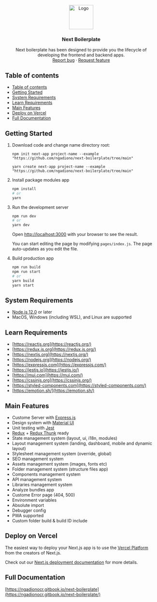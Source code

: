 <div align="center">      

   <img src="https://raw.githubusercontent.com/ngadiono/next-boilerplate/main/public/img/icons/favicon.ico" alt="Logo" width="80" height="80"/>

  <h3 align="center">Next Boilerplate</h3>

  <p align="center">
    Next boilerplate has been designed to provide you the lifecycle of developing the frontend and backend apps.
    <br>
    <a href="https://github.com/ngadiono/next-boilerplate/issues?q=is%3Aopen+is%3Aissue+label%3Abug">Report bug</a>
    ·
    <a href="https://github.com/ngadiono/next-boilerplate/issues?q=is%3Aopen+is%3Aissue+label%3AFeature">Request feature</a>
  </p>
</div>

## Table of contents

- [Table of contents](#table-of-contents)
- [Getting Started](#getting-started)
- [System Requirements](#system-requirements)
- [Learn Requirements](#learn-requirements)
- [Main Features](#main-features)
- [Deploy on Vercel](#deploy-on-vercel)
- [Full Documentation](#full-documentation)

## Getting Started

1. Download code and change name directory root:

   ```
   npm init next-app project-name --example "https://github.com/ngadiono/next-boilerplate/tree/main"
   ```

   ```
   yarn create next-app project-name --example "https://github.com/ngadiono/next-boilerplate/tree/main"
   ```

2. Install package modules app

   ```bash
   npm install
   # or
   yarn
   ```

3. Run the development server

   ```bash
   npm run dev
   # or
   yarn dev
   ```

   Open [http://localhost:3000](http://localhost:3000) with your browser to see the result.

   You can start editing the page by modifying `pages/index.js`. The page auto-updates as you edit the file.

4. Build production app

   ```bash
   npm run build
   npm run start
   # or
   yarn build
   yarn start
   ```

## System Requirements

- [Node.js 12.0](https://nodejs.org/en/) or later
- MacOS, Windows (including WSL), and Linux are supported

## Learn Requirements

- [https://reactjs.org](https://reactjs.org/)
- [https://redux.js.org](https://redux.js.org/)
- [https://nextjs.org](https://nextjs.org/)
- [https://nodejs.org](https://nodejs.org/)
- [https://expressjs.com](https://expressjs.com/)
- [https://jestjs.io](https://jestjs.io/)
- [https://mui.com](https://mui.com/)
- [https://cssinjs.org](https://cssinjs.org/)
- [https://styled-components.com](https://styled-components.com/)
- [https://emotion.sh/](https://emotion.sh/)

## Main Features

- Custome Server with [Express.js](https://expressjs.com/)
- Design system with [Material UI](https://mui.com/)
- Unit testing with [Jest](https://jestjs.io/)
- [Redux](https://redux.js.org/) + [Redux Thunk](https://github.com/reduxjs/redux-thunk) ready
- State management system (layout, ui, i18n, modules)
- Layout management system (landing, dashboard, mobile and dynamic layout)
- Stylesheet management system (override, global)
- SEO management system
- Assets management system (images, fonts etc)
- Folder management system (structure files app)
- Components management system
- API management system
- Libraries management system
- Analyze bundles app
- Custome Error page (404, 500)
- Environment variables
- Absolute import
- Debugger config
- PWA supported
- Custom folder build & build ID include

## Deploy on Vercel

The easiest way to deploy your Next.js app is to use the [Vercel Platform](https://vercel.com/new?utm_medium=default-template&filter=next.js&utm_source=create-next-app&utm_campaign=create-next-app-readme) from the creators of Next.js.

Check out our [Next.js deployment documentation](https://nextjs.org/docs/deployment) for more details.

## Full Documentation
[https://ngadionocr.gitbook.io/next-boilerplate](https://ngadionocr.gitbook.io/next-boilerplate/)